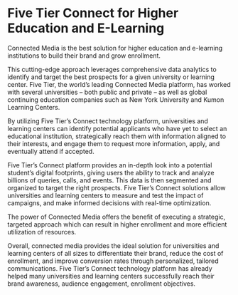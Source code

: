 # Five Tier Connect for Higher Education and E-Learning

Connected Media is the best solution for higher education and e-learning institutions to build their brand and grow enrollment.

This cutting-edge approach leverages comprehensive data analytics to identify and target the best prospects for a given university or learning center. Five Tier, the world’s leading Connected Media platform, has worked with several universities – both public and private – as well as global continuing education companies such as New York University and Kumon Learning Centers.

By utilizing Five Tier’s Connect technology platform, universities and learning centers can identify potential applicants who have yet to select an educational institution, strategically reach them with information aligned to their interests, and engage them to request more information, apply, and eventually attend if accepted.

Five Tier’s Connect platform provides an in-depth look into a potential student’s digital footprints, giving users the ability to track and analyze billions of queries, calls, and events. This data is then segmented and organized to target the right prospects. Five Tier’s Connect solutions allow universities and learning centers to measure and test the impact of campaigns, and make informed decisions with real-time optimization.

The power of Connected Media offers the benefit of executing a strategic, targeted approach which can result in higher enrollment and more efficient utilization of resources.

Overall, connected media provides the ideal solution for universities and learning centers of all sizes to differentiate their brand, reduce the cost of enrollment, and improve conversion rates through personalized, tailored communications. Five Tier’s Connect technology platform has already helped many universities and learning centers successfully reach their brand awareness, audience engagement, enrollment objectives.
